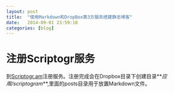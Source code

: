 ```yaml
---
layout: post
title:  "使用Markdown和DropBox第3方服务搭建静态博客"
date:   2014-09-01 23:59:18
categories: [blog]
---
```


# 注册Scriptogr服务

到[Scriptogr.am](http://scriptogr.am/)注册服务。注册完成会在Dropbox目录下创建目录**_应用/scriptogram_**,里面的posts目录用于放置Markdown文件。
